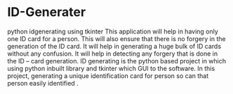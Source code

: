 # ID-Generater
python idgenerating using tkinter
This application will help in having only one ID card for a person. This will also ensure that there is no forgery in the generation of the ID card. It will help in generating a huge bulk of ID cards without any confusion. It will help in detecting any forgery that is done in the ID – card generation. ID generating is the python based project in which using python inbuilt library and tkinter  which GUI to the software. In this project, generating a unique identification card for person so can that person easily identified .
